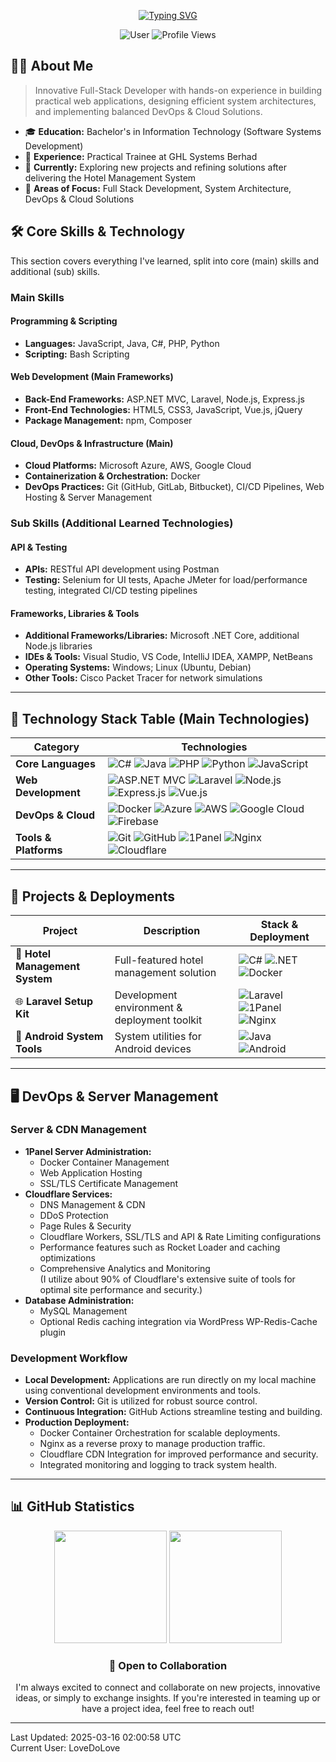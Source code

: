 <div align="center">
  
[![Typing SVG](https://readme-typing-svg.herokuapp.com?font=Fira+Code&weight=500&size=30&pause=1000&color=3F83F8&background=FFFFFF00&center=true&vCenter=true&random=false&width=600&lines=Hi%20I'm%20LoveDoLove;Full-Stack%20Developer;DevOps%20Enthusiast)](https://git.io/typing-svg)

![User](https://img.shields.io/badge/User-LoveDoLove-3F83F8?style=for-the-badge)
<img src="https://komarev.com/ghpvc/?username=LoveDoLove&style=for-the-badge&color=3F83F8" alt="Profile Views"/>

</div>

## 👨‍💻 About Me

> Innovative Full-Stack Developer with hands-on experience in building practical web applications, designing efficient system architectures, and implementing balanced DevOps & Cloud Solutions.

- 🎓 **Education:** Bachelor's in Information Technology (Software Systems Development)
- 💼 **Experience:** Practical Trainee at GHL Systems Berhad
- 🌱 **Currently:** Exploring new projects and refining solutions after delivering the Hotel Management System
- 🚀 **Areas of Focus:** Full Stack Development, System Architecture, DevOps & Cloud Solutions

## 🛠️ Core Skills & Technology

This section covers everything I've learned, split into core (main) skills and additional (sub) skills.

### Main Skills

#### Programming & Scripting

- **Languages:** JavaScript, Java, C#, PHP, Python
- **Scripting:** Bash Scripting

#### Web Development (Main Frameworks)

- **Back-End Frameworks:** ASP.NET MVC, Laravel, Node.js, Express.js
- **Front-End Technologies:** HTML5, CSS3, JavaScript, Vue.js, jQuery
- **Package Management:** npm, Composer

#### Cloud, DevOps & Infrastructure (Main)

- **Cloud Platforms:** Microsoft Azure, AWS, Google Cloud
- **Containerization & Orchestration:** Docker
- **DevOps Practices:** Git (GitHub, GitLab, Bitbucket), CI/CD Pipelines, Web Hosting & Server Management

### Sub Skills (Additional Learned Technologies)

#### API & Testing

- **APIs:** RESTful API development using Postman
- **Testing:** Selenium for UI tests, Apache JMeter for load/performance testing, integrated CI/CD testing pipelines

#### Frameworks, Libraries & Tools

- **Additional Frameworks/Libraries:** Microsoft .NET Core, additional Node.js libraries
- **IDEs & Tools:** Visual Studio, VS Code, IntelliJ IDEA, XAMPP, NetBeans
- **Operating Systems:** Windows; Linux (Ubuntu, Debian)
- **Other Tools:** Cisco Packet Tracer for network simulations

---

## 🔧 Technology Stack Table (Main Technologies)

| Category              | Technologies                                                                                                                                                                                                                                                                                                                                                                                                                                                                                                 |
| --------------------- | ------------------------------------------------------------------------------------------------------------------------------------------------------------------------------------------------------------------------------------------------------------------------------------------------------------------------------------------------------------------------------------------------------------------------------------------------------------------------------------------------------------ |
| **Core Languages**    | ![C#](https://img.shields.io/badge/C%23-239120?style=flat&logo=csharp&logoColor=white) ![Java](https://img.shields.io/badge/Java-ED8B00?style=flat&logo=openjdk&logoColor=white) ![PHP](https://img.shields.io/badge/PHP-777BB4?style=flat&logo=php&logoColor=white) ![Python](https://img.shields.io/badge/Python-3776AB?style=flat&logo=python&logoColor=white) ![JavaScript](https://img.shields.io/badge/JavaScript-F7DF1E?style=flat&logo=javascript&logoColor=black)                                   |
| **Web Development**   | ![ASP.NET MVC](https://img.shields.io/badge/ASP.NET_MVC-512BD4?style=flat&logo=dot-net&logoColor=white) ![Laravel](https://img.shields.io/badge/Laravel-FF2D20?style=flat&logo=laravel&logoColor=white) ![Node.js](https://img.shields.io/badge/Node.js-43853D?style=flat&logo=node.js&logoColor=white) ![Express.js](https://img.shields.io/badge/Express.js-000000?style=flat&logo=express&logoColor=white) ![Vue.js](https://img.shields.io/badge/Vue.js-35495E?style=flat&logo=vue.js&logoColor=4FC08D)  |
| **DevOps & Cloud**    | ![Docker](https://img.shields.io/badge/Docker-2496ED?style=flat&logo=docker&logoColor=white) ![Azure](https://img.shields.io/badge/Azure-0078D4?style=flat&logo=microsoftazure&logoColor=white) ![AWS](https://img.shields.io/badge/AWS-232F3E?style=flat&logo=amazon-aws&logoColor=white) ![Google Cloud](https://img.shields.io/badge/Google_Cloud-4285F4?style=flat&logo=google-cloud&logoColor=white) ![Firebase](https://img.shields.io/badge/Firebase-FFCA28?style=flat&logo=Firebase&logoColor=white) |
| **Tools & Platforms** | ![Git](https://img.shields.io/badge/Git-F05032?style=flat&logo=git&logoColor=white) ![GitHub](https://img.shields.io/badge/GitHub-181717?style=flat&logo=github&logoColor=white) ![1Panel](https://img.shields.io/badge/1Panel-000000?style=flat) ![Nginx](https://img.shields.io/badge/Nginx-009639?style=flat&logo=nginx&logoColor=white) ![Cloudflare](https://img.shields.io/badge/Cloudflare-F38020?style=flat&logo=cloudflare&logoColor=white)                                                         |

---

## 🚀 Projects & Deployments

| Project                        | Description                                  | Stack & Deployment                                                                                                                                                                                                   |
| ------------------------------ | -------------------------------------------- | -------------------------------------------------------------------------------------------------------------------------------------------------------------------------------------------------------------------- |
| 🏨 **Hotel Management System** | Full-featured hotel management solution      | ![C#](https://img.shields.io/badge/C%23-239120?style=flat&logo=csharp&logoColor=white) ![.NET](https://img.shields.io/badge/.NET-5C2D91?style=flat) ![Docker](https://img.shields.io/badge/Docker-2496ED?style=flat) |
| 🌐 **Laravel Setup Kit**       | Development environment & deployment toolkit | ![Laravel](https://img.shields.io/badge/Laravel-FF2D20?style=flat) ![1Panel](https://img.shields.io/badge/1Panel-000000?style=flat) ![Nginx](https://img.shields.io/badge/Nginx-009639?style=flat)                   |
| 📱 **Android System Tools**    | System utilities for Android devices         | ![Java](https://img.shields.io/badge/Java-ED8B00?style=flat) ![Android](https://img.shields.io/badge/Android-3DDC84?style=flat)                                                                                      |

---

## 🖥️ DevOps & Server Management

### Server & CDN Management

- **1Panel Server Administration:**
  - Docker Container Management
  - Web Application Hosting
  - SSL/TLS Certificate Management
- **Cloudflare Services:**
  - DNS Management & CDN
  - DDoS Protection
  - Page Rules & Security
  - Cloudflare Workers, SSL/TLS and API & Rate Limiting configurations
  - Performance features such as Rocket Loader and caching optimizations
  - Comprehensive Analytics and Monitoring  
    (I utilize about 90% of Cloudflare's extensive suite of tools for optimal site performance and security.)
- **Database Administration:**
  - MySQL Management
  - Optional Redis caching integration via WordPress WP-Redis-Cache plugin

### Development Workflow

- **Local Development:** Applications are run directly on my local machine using conventional development environments and tools.
- **Version Control:** Git is utilized for robust source control.
- **Continuous Integration:** GitHub Actions streamline testing and building.
- **Production Deployment:**
  - Docker Container Orchestration for scalable deployments.
  - Nginx as a reverse proxy to manage production traffic.
  - Cloudflare CDN Integration for improved performance and security.
  - Integrated monitoring and logging to track system health.

---

## 📊 GitHub Statistics

<div align="center">
  <img height="180em" src="https://github-readme-stats.vercel.app/api?username=LoveDoLove&show_icons=true&theme=tokyonight&hide_border=true&count_private=true"/>
  <img height="180em" src="https://github-readme-stats.vercel.app/api/top-langs/?username=LoveDoLove&layout=compact&theme=tokyonight&hide_border=true"/>
</div>

<div align="center">

### 💼 Open to Collaboration

I'm always excited to connect and collaborate on new projects, innovative ideas, or simply to exchange insights. If you're interested in teaming up or have a project idea, feel free to reach out!

</div>

---

Last Updated: 2025-03-16 02:00:58 UTC  
Current User: LoveDoLove
